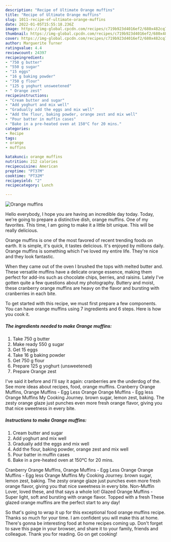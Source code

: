 ```yaml
---
description: "Recipe of Ultimate Orange muffins"
title: "Recipe of Ultimate Orange muffins"
slug: 1011-recipe-of-ultimate-orange-muffins
date: 2022-01-05T15:55:18.236Z
image: https://img-global.cpcdn.com/recipes/c719b923d4016ef2/680x482cq70/orange-muffins-recipe-main-photo.jpg
thumbnail: https://img-global.cpcdn.com/recipes/c719b923d4016ef2/680x482cq70/orange-muffins-recipe-main-photo.jpg
cover: https://img-global.cpcdn.com/recipes/c719b923d4016ef2/680x482cq70/orange-muffins-recipe-main-photo.jpg
author: Marguerite Turner
ratingvalue: 4.4
reviewcount: 24397
recipeingredient:
- "750 g butter"
- "550 g sugar"
- "15 eggs"
- "16 g baking powder"
- "750 g flour"
- "125 g yoghurt unsweetened"
- " Orange zest"
recipeinstructions:
- "Cream butter and sugar"
- "Add yoghurt and mix well"
- "Gradually add the eggs and mix well"
- "Add the flour, baking powder, orange zest and mix well"
- "Pour batter in muffin cases"
- "Bake in a pre-heated oven at 150°C for 20 mins."
categories:
- Recipe
tags:
- orange
- muffins

katakunci: orange muffins 
nutrition: 212 calories
recipecuisine: American
preptime: "PT37M"
cooktime: "PT32M"
recipeyield: "2"
recipecategory: Lunch

---
```



![Orange muffins](https://img-global.cpcdn.com/recipes/c719b923d4016ef2/680x482cq70/orange-muffins-recipe-main-photo.jpg)

Hello everybody, I hope you are having an incredible day today. Today, we're going to prepare a distinctive dish, orange muffins. One of my favorites. This time, I am going to make it a little bit unique. This will be really delicious.

Orange muffins is one of the most favored of recent trending foods on earth. It is simple, it's quick, it tastes delicious. It's enjoyed by millions daily. Orange muffins is something which I've loved my entire life. They're nice and they look fantastic.

When they came out of the oven I brushed the tops with melted butter and. These versatile muffins have a delicate orange essence, making them perfect for add-ins such as chocolate chips, berries, and raisins. Lately I&#39;ve gotten quite a few questions about my photography. Buttery and moist, these cranberry orange muffins are heavy on the flavor and bursting with cranberries in each bite.


To get started with this recipe, we must first prepare a few components. You can have orange muffins using 7 ingredients and 6 steps. Here is how you cook it.

<!--inarticleads1-->

##### The ingredients needed to make Orange muffins:

1. Take 750 g butter
1. Make ready 550 g sugar
1. Get 15 eggs
1. Take 16 g baking powder
1. Get 750 g flour
1. Prepare 125 g yoghurt (unsweetened)
1. Prepare  Orange zest


I&#39;ve said it before and I&#39;ll say it again: cranberries are the underdog of the. See more ideas about recipes, food, orange muffins. Cranberry Orange Muffins, Orange Muffins - Egg Less Orange Orange Muffins - Egg less Orange Muffins My Cooking Journey. brown sugar, lemon zest, baking. The zesty orange glaze just punches even more fresh orange flavor, giving you that nice sweetness in every bite. 

<!--inarticleads2-->

##### Instructions to make Orange muffins:

1. Cream butter and sugar
1. Add yoghurt and mix well
1. Gradually add the eggs and mix well
1. Add the flour, baking powder, orange zest and mix well
1. Pour batter in muffin cases
1. Bake in a pre-heated oven at 150°C for 20 mins.


Cranberry Orange Muffins, Orange Muffins - Egg Less Orange Orange Muffins - Egg less Orange Muffins My Cooking Journey. brown sugar, lemon zest, baking. The zesty orange glaze just punches even more fresh orange flavor, giving you that nice sweetness in every bite. Non-Muffin Lover, loved these, and that says a whole lot! Glazed Orange Muffins - Super light, soft and bursting with orange flavor. Topped with a fresh These glazed orange muffins are the perfect start to any day! 

So that's going to wrap it up for this exceptional food orange muffins recipe. Thanks so much for your time. I am confident you will make this at home. There's gonna be interesting food at home recipes coming up. Don't forget to save this page in your browser, and share it to your family, friends and colleague. Thank you for reading. Go on get cooking!
